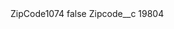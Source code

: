 <?xml version="1.0" encoding="UTF-8"?>
<CustomMetadata xmlns="http://soap.sforce.com/2006/04/metadata" xmlns:xsi="http://www.w3.org/2001/XMLSchema-instance" xmlns:xsd="http://www.w3.org/2001/XMLSchema">
    <label>ZipCode1074</label>
    <protected>false</protected>
    <values>
        <field>Zipcode__c</field>
        <value xsi:type="xsd:string">19804</value>
    </values>
</CustomMetadata>
